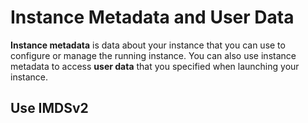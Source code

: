 # Instance Metadata and User Data
**Instance metadata** is data about your instance that you can use to configure or manage the running instance.
You can also use instance metadata to access **user data** that you specified when launching your instance.



## Use IMDSv2
<!--stackedit_data:
eyJoaXN0b3J5IjpbNzQ3ODc0ODcsLTYyNjQ2ODczM119
-->